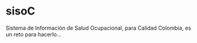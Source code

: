 # sisoC
Sistema de Información de Salud Ocupacional, para Calidad Colombia, es un reto para hacerlo...
